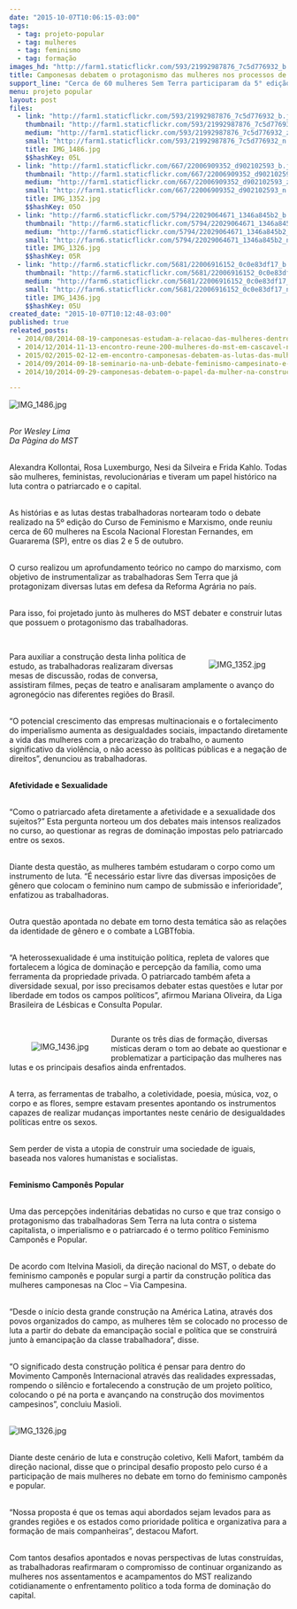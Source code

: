 ```yaml
---
date: "2015-10-07T10:06:15-03:00"
tags:
  - tag: projeto-popular
  - tag: mulheres
  - tag: feminismo
  - tag: formação
images_hd: "http://farm1.staticflickr.com/593/21992987876_7c5d776932_b.jpg"
title: Camponesas debatem o protagonismo das mulheres nos processos de lutas sociais
support_line: "Cerca de 60 mulheres Sem Terra participaram da 5° edição o Curso de Feminismo e Marxismo, na ENFF."
menu: projeto popular
layout: post
files:
  - link: "http://farm1.staticflickr.com/593/21992987876_7c5d776932_b.jpg"
    thumbnail: "http://farm1.staticflickr.com/593/21992987876_7c5d776932_t.jpg"
    medium: "http://farm1.staticflickr.com/593/21992987876_7c5d776932_z.jpg"
    small: "http://farm1.staticflickr.com/593/21992987876_7c5d776932_n.jpg"
    title: IMG_1486.jpg
    $$hashKey: 05L
  - link: "http://farm1.staticflickr.com/667/22006909352_d902102593_b.jpg"
    thumbnail: "http://farm1.staticflickr.com/667/22006909352_d902102593_t.jpg"
    medium: "http://farm1.staticflickr.com/667/22006909352_d902102593_z.jpg"
    small: "http://farm1.staticflickr.com/667/22006909352_d902102593_n.jpg"
    title: IMG_1352.jpg
    $$hashKey: 05O
  - link: "http://farm6.staticflickr.com/5794/22029064671_1346a845b2_b.jpg"
    thumbnail: "http://farm6.staticflickr.com/5794/22029064671_1346a845b2_t.jpg"
    medium: "http://farm6.staticflickr.com/5794/22029064671_1346a845b2_z.jpg"
    small: "http://farm6.staticflickr.com/5794/22029064671_1346a845b2_n.jpg"
    title: IMG_1326.jpg
    $$hashKey: 05R
  - link: "http://farm6.staticflickr.com/5681/22006916152_0c0e83df17_b.jpg"
    thumbnail: "http://farm6.staticflickr.com/5681/22006916152_0c0e83df17_t.jpg"
    medium: "http://farm6.staticflickr.com/5681/22006916152_0c0e83df17_z.jpg"
    small: "http://farm6.staticflickr.com/5681/22006916152_0c0e83df17_n.jpg"
    title: IMG_1436.jpg
    $$hashKey: 05U
created_date: "2015-10-07T10:12:48-03:00"
published: true
releated_posts:
  - 2014/08/2014-08-19-camponesas-estudam-a-relacao-das-mulheres-dentro-e-fora-do-mst.md
  - 2014/12/2014-11-13-encontro-reune-200-mulheres-do-mst-em-cascavel-no-parana.md
  - 2015/02/2015-02-12-em-encontro-camponesas-debatem-as-lutas-das-mulheres-em-alagoas.md
  - 2014/09/2014-09-18-seminario-na-unb-debate-feminismo-campesinato-e-luta-de-classes.md
  - 2014/10/2014-09-29-camponesas-debatem-o-papel-da-mulher-na-construcao-da-reforma-agraria.md

---
```

<p><img alt="IMG_1486.jpg" src="http://farm1.staticflickr.com/593/21992987876_7c5d776932_b.jpg" /></p>

<p><br />
<em>Por Wesley Lima<br />
Da P&agrave;gina do MST</em></p>

<p><br />
Alexandra Kollontai, Rosa Luxemburgo, Nesi da Silveira e Frida Kahlo. Todas s&atilde;o mulheres, feministas, revolucion&aacute;rias e tiveram um papel hist&oacute;rico na luta contra o patriarcado e o capital.&nbsp;</p>

<p><br />
As hist&oacute;rias e as lutas destas trabalhadoras nortearam todo o debate realizado na 5&ordm; edi&ccedil;&atilde;o do Curso de Feminismo e Marxismo, onde reuniu cerca de 60 mulheres na Escola Nacional Florestan Fernandes, em Guararema (SP), entre os dias 2 e 5 de outubro.&nbsp;</p>

<p><br />
O curso realizou um aprofundamento te&oacute;rico no campo do marxismo, com objetivo de instrumentalizar as trabalhadoras Sem Terra que j&aacute; protagonizam diversas lutas em defesa da Reforma Agr&aacute;ria no pa&iacute;s.&nbsp;</p>

<p><br />
Para isso, foi projetado junto &agrave;s mulheres do MST debater e construir lutas que possuem o protagonismo das trabalhadoras.&nbsp;</p>

<p>&nbsp;</p>

<figure class="image" style="float:right"><img alt="IMG_1352.jpg" src="http://farm1.staticflickr.com/667/22006909352_d902102593_b.jpg" />
<figcaption></figcaption>
</figure>

<p>Para auxiliar a constru&ccedil;&atilde;o desta linha pol&iacute;tica de estudo, as trabalhadoras realizaram diversas mesas de discuss&atilde;o, rodas de conversa, assistiram filmes, pe&ccedil;as de teatro e analisaram amplamente o avan&ccedil;o do agroneg&oacute;cio nas diferentes regi&otilde;es do Brasil.</p>

<p><br />
&ldquo;O potencial crescimento das empresas multinacionais e o fortalecimento do imperialismo aumenta as desigualdades sociais, impactando diretamente a vida das mulheres com a precariza&ccedil;&atilde;o do trabalho, o aumento significativo da viol&ecirc;ncia, o n&atilde;o acesso &agrave;s pol&iacute;ticas p&uacute;blicas e a nega&ccedil;&atilde;o de direitos&rdquo;, denunciou as trabalhadoras.&nbsp;</p>

<p><br />
<strong>Afetividade e Sexualidade</strong></p>

<p><br />
&ldquo;Como o patriarcado afeta diretamente a afetividade e a sexualidade dos sujeitos?&rdquo; Esta pergunta norteou um dos debates mais intensos realizados no curso, ao questionar as regras de domina&ccedil;&atilde;o impostas pelo patriarcado entre os sexos.</p>

<p><br />
Diante desta quest&atilde;o, as mulheres tamb&eacute;m estudaram o corpo como um instrumento de luta. &ldquo;&Eacute; necess&aacute;rio estar livre das diversas imposi&ccedil;&otilde;es de g&ecirc;nero que colocam o feminino num campo de submiss&atilde;o e inferioridade&rdquo;, enfatizou as trabalhadoras.&nbsp;</p>

<p><br />
Outra quest&atilde;o apontada no debate em torno desta tem&aacute;tica s&atilde;o as rela&ccedil;&otilde;es da identidade de g&ecirc;nero e o combate a LGBTfobia.&nbsp;</p>

<p><br />
&ldquo;A heterossexualidade &eacute; uma institui&ccedil;&atilde;o pol&iacute;tica, repleta de valores que fortalecem a l&oacute;gica de domina&ccedil;&atilde;o e percep&ccedil;&atilde;o da fam&iacute;lia, como uma ferramenta da propriedade privada. O patriarcado tamb&eacute;m afeta a diversidade sexual, por isso precisamos debater estas quest&otilde;es e lutar por liberdade em todos os campos pol&iacute;ticos&rdquo;, afirmou Mariana Oliveira, da Liga Brasileira de L&eacute;sbicas e Consulta Popular.</p>

<p>&nbsp;</p>

<figure class="image" style="float:left"><img alt="IMG_1436.jpg" src="http://farm6.staticflickr.com/5681/22006916152_0c0e83df17_b.jpg" />
<figcaption></figcaption>
</figure>

<p>Durante os tr&ecirc;s dias de forma&ccedil;&atilde;o, diversas m&iacute;sticas deram o tom ao debate ao questionar e problematizar a participa&ccedil;&atilde;o das mulheres nas lutas e os principais desafios ainda enfrentados.&nbsp;</p>

<p><br />
A terra, as ferramentas de trabalho, a coletividade, poesia, m&uacute;sica, voz, o corpo e as flores, sempre estavam presentes apontando os instrumentos capazes de realizar mudan&ccedil;as importantes neste cen&aacute;rio de desigualdades pol&iacute;ticas entre os sexos.&nbsp;</p>

<p><br />
Sem perder de vista a utopia de construir uma sociedade de iguais, baseada nos valores humanistas e socialistas.&nbsp;</p>

<p><br />
<strong>Feminismo Campon&ecirc;s Popular</strong></p>

<p><br />
Uma das percep&ccedil;&otilde;es indenit&aacute;rias debatidas no curso e que traz consigo o protagonismo das trabalhadoras Sem Terra na luta contra o sistema capitalista, o imperialismo e o patriarcado &eacute; o termo pol&iacute;tico Feminismo Campon&ecirc;s e Popular.&nbsp;</p>

<p><br />
De acordo com Itelvina Masioli, da dire&ccedil;&atilde;o nacional do MST, o debate do feminismo campon&ecirc;s e popular surgi a partir da constru&ccedil;&atilde;o pol&iacute;tica das mulheres camponesas na Cloc &ndash; Via Campesina.&nbsp;</p>

<p><br />
&ldquo;Desde o in&iacute;cio desta grande constru&ccedil;&atilde;o na Am&eacute;rica Latina, atrav&eacute;s dos povos organizados do campo, as mulheres t&ecirc;m se colocado no processo de luta a partir do debate da emancipa&ccedil;&atilde;o social e pol&iacute;tica que se construir&aacute; junto &agrave; emancipa&ccedil;&atilde;o da classe trabalhadora&rdquo;, disse.&nbsp;</p>

<p><br />
&ldquo;O significado desta constru&ccedil;&atilde;o pol&iacute;tica &eacute; pensar para dentro do Movimento Campon&ecirc;s Internacional atrav&eacute;s das realidades expressadas, rompendo o sil&ecirc;ncio e fortalecendo a constru&ccedil;&atilde;o de um projeto pol&iacute;tico, colocando o p&eacute; na porta e avan&ccedil;ando na constru&ccedil;&atilde;o dos movimentos campesinos&rdquo;, concluiu Masioli.<br />
&nbsp;</p>

<p><img alt="IMG_1326.jpg" src="http://farm6.staticflickr.com/5794/22029064671_1346a845b2_b.jpg" /></p>

<p><br />
Diante deste cen&aacute;rio de luta e constru&ccedil;&atilde;o coletivo, Kelli Mafort, tamb&eacute;m da dire&ccedil;&atilde;o nacional, disse que o principal desafio proposto pelo curso &eacute; a participa&ccedil;&atilde;o de mais mulheres no debate em torno do feminismo campon&ecirc;s e popular.</p>

<p><br />
&ldquo;Nossa proposta &eacute; que os temas aqui abordados sejam levados para as grandes regi&otilde;es e os estados como prioridade pol&iacute;tica e organizativa para a forma&ccedil;&atilde;o de mais companheiras&rdquo;, destacou Mafort.</p>

<p><br />
Com tantos desafios apontados e novas perspectivas de lutas constru&iacute;das, as trabalhadoras reafirmaram o compromisso de continuar organizando as mulheres nos assentamentos e acampamentos do MST realizando cotidianamente o enfrentamento pol&iacute;tico a toda forma de domina&ccedil;&atilde;o do capital.</p>
